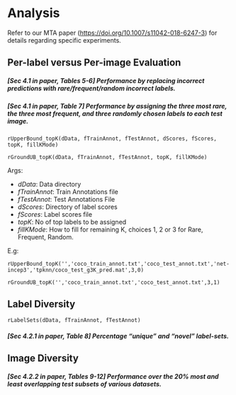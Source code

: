 # Analysis

Refer to our MTA paper (https://doi.org/10.1007/s11042-018-6247-3) for details regarding specific experiments.
 
## Per-label versus Per-image Evaluation

##### [Sec 4.1 in paper, Tables 5-6] Performance by replacing incorrect predictions with rare/frequent/random incorrect labels.
##### [Sec 4.1 in paper, Table 7] Performance by assigning the three most rare, the three most frequent, and three randomly chosen labels to each test image. 

```
rUpperBound_topK(dData, fTrainAnnot, fTestAnnot, dScores, fScores, topK, fillKMode)  

rGroundUB_topK(dData, fTrainAnnot, fTestAnnot, topK, fillKMode)  
```
Args: 
- _dData_: Data directory
- _fTrainAnnot_: Train Annotations file
- _fTestAnnot_: Test Annotations File
- _dScores_: Directory of label scores
- _fScores_: Label scores file
- _topK_: No of top labels to be assigned
- _fillKMode_: How to fill for remaining K, choices 1, 2 or 3 for Rare, Frequent, Random.

E.g:
```
rUpperBound_topK('','coco_train_annot.txt','coco_test_annot.txt','net-incep3','tpknn/coco_test_g3K_pred.mat',3,0) 

rGroundUB_topK('','coco_train_annot.txt','coco_test_annot.txt',3,1)  
```

## Label Diversity

```
rLabelSets(dData, fTrainAnnot, fTestAnnot)
```

##### [Sec 4.2.1 in paper, Table 8] Percentage “unique” and “novel” label-sets.

## Image Diversity

##### [Sec 4.2.2 in paper, Tables 9-12] Performance over the 20% most and least overlapping test subsets of various datasets.

